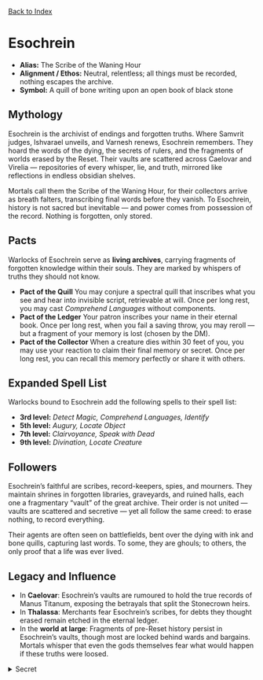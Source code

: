 [Back to Index](../Patrons.md) 
# Esochrein 

- **Alias:** The Scribe of the Waning Hour
- **Alignment / Ethos:** Neutral, relentless; all things must be recorded, nothing escapes the archive.
- **Symbol:** A quill of bone writing upon an open book of black stone

## Mythology

Esochrein is the archivist of endings and forgotten truths. Where Samvrit judges, Ishvarael unveils, and Varnesh renews, Esochrein remembers. They hoard the words of the dying, the secrets of rulers, and the fragments of worlds erased by the Reset. Their vaults are scattered across Caelovar and Virelia — repositories of every whisper, lie, and truth, mirrored like reflections in endless obsidian shelves.

Mortals call them the Scribe of the Waning Hour, for their collectors arrive as breath falters, transcribing final words before they vanish. To Esochrein, history is not sacred but inevitable — and power comes from possession of the record. Nothing is forgotten, only stored.

## Pacts

Warlocks of Esochrein serve as **living archives**, carrying fragments of forgotten knowledge within their souls. They are marked by whispers of truths they should not know.
  - **Pact of the Quill** You may conjure a spectral quill that inscribes what you see and hear into invisible script, retrievable at will. Once per long rest, you may cast *Comprehend Languages* without components. 
  - **Pact of the Ledger** Your patron inscribes your name in their eternal book. Once per long rest, when you fail a saving throw, you may reroll — but a fragment of your memory is lost (chosen by the DM).  
  - **Pact of the Collector** When a creature dies within 30 feet of you, you may use your reaction to claim their final memory or secret. Once per long rest, you can recall this memory perfectly or share it with others.

## Expanded Spell List
  Warlocks bound to Esochrein add the following spells to their spell list:
  - **3rd level:** *Detect Magic, Comprehend Languages, Identify*  
  - **5th level:** *Augury, Locate Object*  
  - **7th level:** *Clairvoyance, Speak with Dead*  
  - **9th level:** *Divination, Locate Creature*  

## Followers
  
Esochrein’s faithful are scribes, record-keepers, spies, and mourners. They maintain shrines in forgotten libraries, graveyards, and ruined halls, each one a fragmentary “vault” of the great archive. Their order is not united — vaults are scattered and secretive — yet all follow the same creed: to erase nothing, to record everything.  

Their agents are often seen on battlefields, bent over the dying with ink and bone quills, capturing last words. To some, they are ghouls; to others, the only proof that a life was ever lived.

## Legacy and Influence
  - In **Caelovar**: Esochrein’s vaults are rumoured to hold the true records of Manus Titanum, exposing the betrayals that split the Stonecrown heirs.  
  - In **Thalassa**: Merchants fear Esochrein’s scribes, for debts they thought erased remain etched in the eternal ledger.  
  - In the **world at large**: Fragments of pre-Reset history persist in Esochrein’s vaults, though most are locked behind wards and bargains. Mortals whisper that even the gods themselves fear what would happen if these truths were loosed.

<details data-secret="true"><summary>Secret</summary>
- **Hidden Lore / Motivations**  
  - Esochrein behaves like a cosmic archivist, hoarding knowledge not for wisdom but for leverage. The more they know, the greater their power over mortals, gods, and the Wheel itself.  
  - Their vaults function like a divine **cloud of memory** — mirrored repositories scattered across the world. Destroying one does not erase the record, only removes a copy. Secrets thought buried are never lost, only hidden until found.  
  - They trade information for information. Their warlocks and cults are forced into a constant exchange: to gain new truths, they must surrender something of their own.  
  - Scraps of pre-Reset knowledge exist in these vaults, and can be used as story drivers:  
    - Proof of Daraksha’s manipulations before the Reset.  
    - Evidence of Aurelion Threx’s stolen ascension.  
    - The first designs of the warforged.  
  - In roleplay, Esochrein should feel like a **grim reaper–archivist**: neutral, inevitable, softly spoken, always with quill in hand. They do not threaten — they record, and the recording itself is terrifying.
</details>

